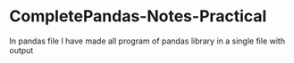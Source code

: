 # CompletePandas-Notes-Practical
In pandas file I have made all program of pandas library  in a single file with output 
